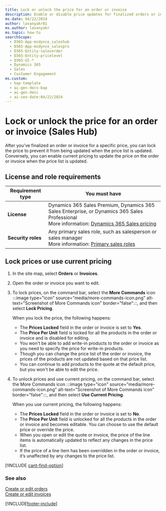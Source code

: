 ```yaml
---
title: Lock or unlock the price for an order or invoice
description: Enable or disable price updates for finalized orders or invoices in Sales Hub, ensuring control over pricing changes.
ms.date: 04/22/2024
author: lavanyakr01
ms.author: lavanyakr
ms.topic: how-to
searchScope:
  - D365-App-msdynce_saleshub
  - D365-App-msdynce_salespro
  - D365-Entity-salesorder
  - D365-Entity-pricelevel
  - D365-UI-*
  - Dynamics 365
  - Sales
  - Customer Engagement
ms.custom:
  - bap-template
  - ai-gen-docs-bap
  - ai-gen-desc
  - ai-seo-date:04/22/2024
---
```

# Lock or unlock the price for an order or invoice (Sales Hub) 

After you've finalized an order or invoice for a specific price, you can lock the price to prevent it from being updated when the price list is updated. Conversely, you can enable current pricing to update the price on the order or invoice when the price list is updated.

## License and role requirements

| Requirement type | You must have |  
|-----------------------|---------|
| **License** | Dynamics 365 Sales Premium, Dynamics 365 Sales Enterprise, or Dynamics 365 Sales Professional <br>More information: [Dynamics 365 Sales pricing](https://dynamics.microsoft.com/sales/pricing/) |
| **Security roles** | Any primary sales role, such as salesperson or sales manager<br>  More information: [Primary sales roles](security-roles-for-sales.md#primary-sales-roles)|

## Lock prices or use current pricing

1. In the site map, select **Orders** or **Invoices**.

2. Open the order or invoice you want to edit.
3. To lock prices, on the command bar, select the **More Commands** icon :::image type="icon" source="media/more-commands-icon.png" alt-text="Screenshot of More Commands icon" border="false":::, and then select **Lock Pricing**.
    
    When you lock the price, the following happens:
      - The **Prices Locked** field in the order or invoice is set to **Yes**.
      - The **Price Per Unit** field is locked for all the products in the order or invoice and is disabled for editing.
      - You won't be able to add write-in products to the order or invoice as you need to specify the price for write-in products.
      - Though you can change the price list of the order or invoice, the prices of the products are not updated based on that price list.
      - You can continue to add products to the quote at the default price, but you won't be able to edit the price.  
4. To unlock prices and use current pricing, on the command bar, select the More Commands icon :::image type="icon" source="media/more-commands-icon.png" alt-text="Screenshot of More Commands icon" border="false":::, and then select **Use Current Pricing**.

    When you use current pricing, the following happens:
    - The **Prices Locked** field in the order or invoice is set to **No**.
    - The **Price Per Unit** field is unlocked for all the products in the order or invoice and becomes editable. You can choose to use the default price or override the price.
    - When you open or edit the quote or invoice, the price of the line items is automatically updated to reflect any changes in the price list.
    - If the price of a line item has been overridden in the order or invoice, it’s unaffected by any changes to the price list. 

[!INCLUDE [cant-find-option](../includes/cant-find-option.md)]

### See also

[Create or edit orders](create-edit-order-sales.md)  
[Create or edit invoices](create-edit-invoice-sales.md)

[!INCLUDE[footer-include](../includes/footer-banner.md)]